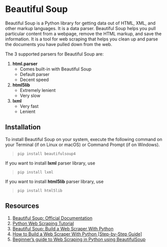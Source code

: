 # Beautiful Soup

Beautiful Soup is a Python library for getting data out of HTML, XML, and other markup languages. It is a data parser. Beautiful Soup helps you pull particular content from a webpage, remove the HTML markup, and save the information. It is a tool for web scraping that helps you clean up and parse the documents you have pulled down from the web. 

The 3 supported parsers for Beautiful Soup are:
1. **html.parser**
    - Comes built-in with Beautiful Soup
    - Default parser
    - Decent speed
1. **html5lib**
    - Extremely lenient
    - Very slow
1. **lxml**
    - Very fast
    - Lenient

## Installation

To install Beautiful Soup on your system, execute the following command on your Terminal (if on Linux or macOS) or Command Prompt (if on Windows).
> `pip install beautifulsoup4`

If you want to install **lxml** parser library, use
> `pip install lxml`

If you want to install **html5lib** parser library, use
> `pip install html5lib`

## Resources

1. [Beautiful Soup: Official Documentation](https://www.crummy.com/software/BeautifulSoup/)
1. [Python Web Scraping Tutorial](https://medium.com/quick-code/python-web-scraping-tutorial-74ace70e01)
1. [Beautiful Soup: Build a Web Scraper With Python](https://realpython.com/beautiful-soup-web-scraper-python/)
1. [How to Build a Web Scraper With Python [Step-by-Step Guide]](https://hackernoon.com/how-to-build-a-web-scraper-with-python-step-by-step-guide-jxkp3yum)
1. [Beginner’s guide to Web Scraping in Python using BeautifulSoup](https://www.analyticsvidhya.com/blog/2015/10/beginner-guide-web-scraping-beautiful-soup-python/)